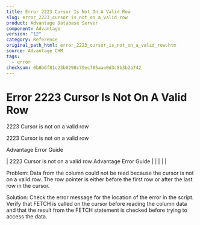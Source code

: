 ```yaml
---
title: Error 2223 Cursor Is Not On A Valid Row
slug: error_2223_cursor_is_not_on_a_valid_row
product: Advantage Database Server
component: Advantage
version: "12"
category: Reference
original_path_html: error_2223_cursor_is_not_on_a_valid_row.htm
source: Advantage CHM
tags:
  - error
checksum: 0b8b6f81c23b0298c79ec785aae0d3c8b3b2a742
---
```


# Error 2223 Cursor Is Not On A Valid Row

2223 Cursor is not on a valid row

2223 Cursor is not on a valid row

Advantage Error Guide

| 2223 Cursor is not on a valid row  Advantage Error Guide |  |  |  |  |

Problem: Data from the column could not be read because the cursor is not on a valid row. The row pointer is either before the first row or after the last row in the cursor.

Solution: Check the error message for the location of the error in the script. Verify that FETCH is called on the cursor before reading the column data and that the result from the FETCH statement is checked before trying to access the data.
